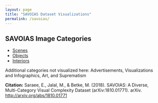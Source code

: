 ```yaml
---
layout: page
title: "SAVOIAS Dataset Visualizations"
permalink: /savoias/
---
```


## SAVOIAS Image Categories

- [Scenes](scenes.html)
- [Objects](objects.html)
- [Interiors](interiors.html)

Additional categories not visualized here: Advertisements, Visualizations and
Infographics, Art, and Suprematism

**Citation:** Saraee, E., Jalal, M., & Betke, M. (2018). SAVOIAS: A Diverse, Multi-Category Visual Complexity Dataset (arXiv:1810.01771). arXiv. http://arxiv.org/abs/1810.01771
